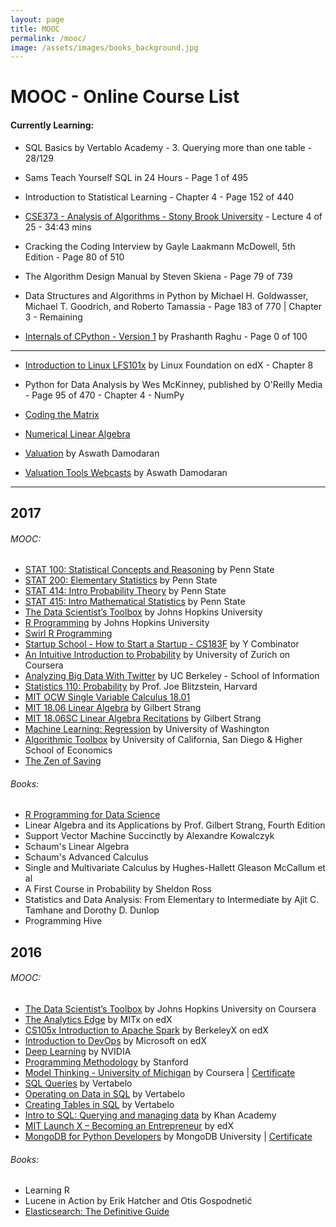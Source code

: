 ```yaml
---
layout: page
title: MOOC
permalink: /mooc/
image: /assets/images/books_background.jpg
---
```


# MOOC - Online Course List

#### Currently Learning: 
- SQL Basics by Vertablo Academy - 3. Querying more than one table - 28/129

- Sams Teach Yourself SQL in 24 Hours - Page 1 of 495

- Introduction to Statistical Learning - Chapter 4 - Page 152 of 440

- [CSE373 - Analysis of Algorithms - Stony Brook University](https://www.youtube.com/playlist?list=PLOtl7M3yp-DV69F32zdK7YJcNXpTunF2b) - Lecture 4 of 25 - 34:43 mins
- Cracking the Coding Interview by Gayle Laakmann McDowell, 5th Edition - Page 80 of 510
- The Algorithm Design Manual by Steven Skiena - Page 79 of 739
- Data Structures and Algorithms in Python by Michael H. Goldwasser, Michael T. Goodrich, and Roberto Tamassia - Page 183 of 770 | Chapter 3 - Remaining


- [Internals of CPython - Version 1](https://intopython.com/) by Prashanth Raghu - Page 0 of 100
-----------------------------------------------------------------------------------------------------------------------------

- [Introduction to Linux LFS101x](https://www.edx.org/course/introduction-linux-linuxfoundationx-lfs101x-1) by Linux Foundation on edX - Chapter 8

- Python for Data Analysis by Wes McKinney, published by O'Reilly Media - Page 95 of 470 - Chapter 4 - NumPy




- [Coding the Matrix](https://cs.brown.edu/video/channels/coding-matrix-fall-2014/)
- [Numerical Linear Algebra](https://github.com/fastai/numerical-linear-algebra)






- [Valuation](https://www.youtube.com/playlist?list=PLUkh9m2BorqkNzSSPrCDkO2jlufVCinVw) by Aswath Damodaran
- [Valuation Tools Webcasts](https://www.youtube.com/playlist?list=PLUkh9m2BorqmRAGzJb5OIvTAKZZu9HWF-) by Aswath Damodaran
------------------------------------------------------------------------------------------------------------------------------

## 2017

###### MOOC:
- [STAT 100: Statistical Concepts and Reasoning](https://onlinecourses.science.psu.edu/statprogram/stat100) by Penn State
- [STAT 200: Elementary Statistics](https://onlinecourses.science.psu.edu/statprogram/stat200) by Penn State
- [STAT 414: Intro Probability Theory](https://onlinecourses.science.psu.edu/stat414/) by Penn State
- [STAT 415: Intro Mathematical Statistics](https://onlinecourses.science.psu.edu/stat414/node/213) by Penn State
- [The Data Scientist’s Toolbox](https://www.coursera.org/learn/data-scientists-tools) by Johns Hopkins University
- [R Programming](https://www.coursera.org/learn/r-programming) by Johns Hopkins University
- [Swirl R Programming](http://swirlstats.com/)
- [Startup School - How to Start a Startup - CS183F](https://www.youtube.com/playlist?list=PLoROMvodv4rNpMrTeeh-627Lajh6uSUgY) by Y Combinator
- [An Intuitive Introduction to Probability](https://www.coursera.org/learn/introductiontoprobability) by University of Zurich on Coursera
- [Analyzing Big Data With Twitter](https://www.youtube.com/playlist?list=PLE8C1256A28C1487F) by UC Berkeley - School of Information
- [Statistics 110: Probability](https://projects.iq.harvard.edu/stat110/home) by Prof. Joe Blitzstein, Harvard
- [MIT OCW Single Variable Calculus 18.01](https://www.youtube.com/playlist?list=PL590CCC2BC5AF3BC1)
- [MIT 18.06 Linear Algebra](https://www.youtube.com/playlist?list=PLE7DDD91010BC51F8) by Gilbert Strang 
- [MIT 18.06SC Linear Algebra Recitations](https://www.youtube.com/playlist?list=PL221E2BBF13BECF6C) by Gilbert Strang 
- [Machine Learning: Regression](https://www.coursera.org/learn/ml-regression) by University of Washington
- [Algorithmic Toolbox](https://www.coursera.org/learn/algorithmic-toolbox/) by University of California, San Diego & Higher School of Economics
- [The Zen of Saving](https://app.novoed.com/zen-of-saving-1)

###### Books:
- [R Programming for Data Science](https://leanpub.com/rprogramming)
- Linear Algebra and its Applications by Prof. Gilbert Strang, Fourth Edition
- Support Vector Machine Succinctly by Alexandre Kowalczyk
- Schaum's Linear Algebra
- Schaum's Advanced Calculus
- Single and Multivariate Calculus by Hughes-Hallett Gleason McCallum et al
- A First Course in Probability by Sheldon Ross
- Statistics and Data Analysis: From Elementary to Intermediate by Ajit C. Tamhane and Dorothy D. Dunlop
- Programming Hive




## 2016

###### MOOC:
- [The Data Scientist’s Toolbox](https://www.coursera.org/learn/data-scientists-tools) by Johns Hopkins University on Coursera
- [The Analytics Edge](https://www.edx.org/course/analytics-edge-mitx-15-071x-2) by MITx on edX
- [CS105x Introduction to Apache Spark](https://courses.edx.org/courses/course-v1:BerkeleyX+CS105x+1T2016) by BerkeleyX on edX
- [Introduction to DevOps](https://www.edx.org/course/introduction-devops-microsoft-dev212x) by Microsoft on edX
- [Deep Learning](https://developer.nvidia.com/deep-learning-courses) by NVIDIA
- [Programming Methodology](https://see.stanford.edu/Course/CS106A) by Stanford
- [Model Thinking - University of Michigan](https://www.coursera.org/learn/model-thinking) by Coursera | [Certificate](https://github.com/KartikKannapur/kartikkannapur.github.io/blob/master/mooc_certificates/Model_Thinking_Coursera_Michigan.png)
- [SQL Queries](https://academy.vertabelo.com/course/sql-queries) by Vertabelo
- [Operating on Data in SQL](https://academy.vertabelo.com/course/operating-on-data-in-sql) by Vertabelo
- [Creating Tables in SQL](https://academy.vertabelo.com/course/creating-tables-in-sql) by Vertabelo
- [Intro to SQL: Querying and managing data](https://www.khanacademy.org/computing/computer-programming/sql) by Khan Academy
- [MIT Launch X – Becoming an Entrepreneur](https://www.edx.org/course/becoming-entrepreneur-mitx-launch-x) by edX
- [MongoDB for Python Developers](https://university.mongodb.com/courses/M101P/about) by MongoDB University | [Certificate](https://github.com/KartikKannapur/kartikkannapur.github.io/blob/master/mooc_certificates/MongoDB_M101P_Certificate.pdf)

###### Books:
- Learning R
- Lucene in Action by Erik Hatcher and Otis Gospodnetić
- [Elasticsearch: The Definitive Guide](https://www.elastic.co/guide/en/elasticsearch/guide/current/index.html)
